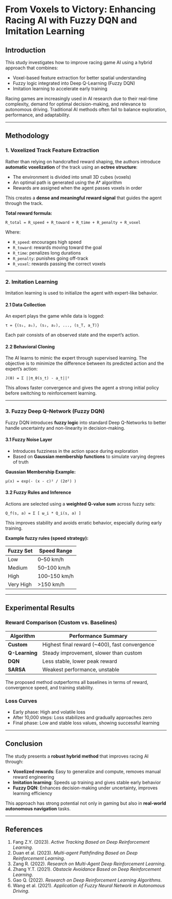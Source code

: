 # From Voxels to Victory: Enhancing Racing AI with Fuzzy DQN and Imitation Learning

## Introduction

This study investigates how to improve racing game AI using a hybrid approach that combines:

- Voxel-based feature extraction for better spatial understanding
- Fuzzy logic integrated into Deep Q-Learning (Fuzzy DQN)
- Imitation learning to accelerate early training

Racing games are increasingly used in AI research due to their real-time complexity, demand for optimal decision-making, and relevance to autonomous driving. Traditional AI methods often fail to balance exploration, performance, and adaptability.

---

## Methodology

### 1. Voxelized Track Feature Extraction

Rather than relying on handcrafted reward shaping, the authors introduce **automatic voxelization** of the track using an **octree structure**:

- The environment is divided into small 3D cubes (voxels)
- An optimal path is generated using the A* algorithm
- Rewards are assigned when the agent passes voxels in order

This creates a **dense and meaningful reward signal** that guides the agent through the track.

**Total reward formula:**

```
R_total = R_speed + R_toward + R_time + R_penalty + R_voxel
```

Where:
- `R_speed`: encourages high speed
- `R_toward`: rewards moving toward the goal
- `R_time`: penalizes long durations
- `R_penalty`: punishes going off-track
- `R_voxel`: rewards passing the correct voxels

---

### 2. Imitation Learning

Imitation learning is used to initialize the agent with expert-like behavior.

#### 2.1 Data Collection

An expert plays the game while data is logged:

```
τ = {(s₁, a₁), (s₂, a₂), ..., (s_T, a_T)}
```

Each pair consists of an observed state and the expert’s action.

#### 2.2 Behavioral Cloning

The AI learns to mimic the expert through supervised learning. The objective is to minimize the difference between its predicted action and the expert’s action:

```
J(θ) = Σ ||π_θ(s_t) - a_t||²
```

This allows faster convergence and gives the agent a strong initial policy before switching to reinforcement learning.

---

### 3. Fuzzy Deep Q-Network (Fuzzy DQN)

Fuzzy DQN introduces **fuzzy logic** into standard Deep Q-Networks to better handle uncertainty and non-linearity in decision-making.

#### 3.1 Fuzzy Noise Layer

- Introduces fuzziness in the action space during exploration
- Based on **Gaussian membership functions** to simulate varying degrees of truth

**Gaussian Membership Example:**

```
μ(x) = exp(- (x - c)² / (2σ²) )
```

#### 3.2 Fuzzy Rules and Inference

Actions are selected using a **weighted Q-value sum** across fuzzy sets:

```
Q_f(s, a) = Σ [ ω_i * Q_i(s, a) ]
```

This improves stability and avoids erratic behavior, especially during early training.

**Example fuzzy rules (speed strategy):**

| Fuzzy Set   | Speed Range     |
|-------------|------------------|
| Low         | 0–50 km/h        |
| Medium      | 50–100 km/h      |
| High        | 100–150 km/h     |
| Very High   | >150 km/h        |

---

## Experimental Results

### Reward Comparison (Custom vs. Baselines)

| Algorithm   | Performance Summary |
|-------------|---------------------|
| **Custom**  | Highest final reward (~400), fast convergence |
| **Q-Learning** | Steady improvement, slower than custom |
| **DQN**     | Less stable, lower peak reward |
| **SARSA**   | Weakest performance, unstable |

The proposed method outperforms all baselines in terms of reward, convergence speed, and training stability.

### Loss Curves

- Early phase: High and volatile loss
- After 10,000 steps: Loss stabilizes and gradually approaches zero
- Final phase: Low and stable loss values, showing successful learning

---

## Conclusion

The study presents a **robust hybrid method** that improves racing AI through:

- **Voxelized rewards**: Easy to generalize and compute, removes manual reward engineering
- **Imitation learning**: Speeds up training and gives stable early behavior
- **Fuzzy DQN**: Enhances decision-making under uncertainty, improves learning efficiency

This approach has strong potential not only in gaming but also in **real-world autonomous navigation** tasks.

---

## References

1. Fang Z.Y. (2023). *Active Tracking Based on Deep Reinforcement Learning*.
2. Duan et al. (2023). *Multi-agent Pathfinding Based on Deep Reinforcement Learning*.
3. Zang R. (2022). *Research on Multi-Agent Deep Reinforcement Learning*.
4. Zhang Y.T. (2021). *Obstacle Avoidance Based on Deep Reinforcement Learning*.
5. Gao Q. (2022). *Research on Deep Reinforcement Learning Algorithms*.
6. Wang et al. (2021). *Application of Fuzzy Neural Network in Autonomous Driving*.

